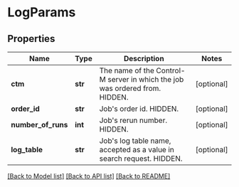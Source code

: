 # LogParams

## Properties
Name | Type | Description | Notes
------------ | ------------- | ------------- | -------------
**ctm** | **str** | The name of the Control-M server in which the job was ordered from. HIDDEN. | [optional] 
**order_id** | **str** | Job&#x27;s order id. HIDDEN. | [optional] 
**number_of_runs** | **int** | Job&#x27;s rerun number. HIDDEN. | [optional] 
**log_table** | **str** | Job&#x27;s log table name, accepted as a value in search request. HIDDEN. | [optional] 

[[Back to Model list]](../README.md#documentation-for-models) [[Back to API list]](../README.md#documentation-for-api-endpoints) [[Back to README]](../README.md)

